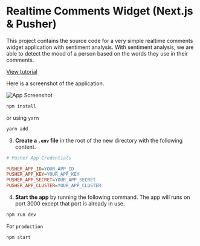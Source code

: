 # Realtime Comments Widget (Next.js & Pusher)


This project contains the source code for a very simple realtime comments widget application with sentiment analysis. With sentiment analysis, we are able to detect the mood of a person based on the words they use in their comments. 

[View tutorial](https://pusher.com/tutorials/comments-sentiment-analysis-nextjs)

Here is a screenshot of the application.

![App Screenshot](https://i.imgur.com/DtLF0GH.png)


```sh
npm install
```

or using `yarn`

```sh
yarn add
```

3. **Create a `.env` file** in the root of the new directory with the following content.

```ini
# Pusher App Credentials

PUSHER_APP_ID=YOUR_APP_ID
PUSHER_APP_KEY=YOUR_APP_KEY
PUSHER_APP_SECRET=YOUR_APP_SECRET
PUSHER_APP_CLUSTER=YOUR_APP_CLUSTER
```

4. **Start the app** by running the following command. The app will runs on port 3000 except that port is already in use.

```sh
npm run dev
```

For `production`

```sh
npm start
```
